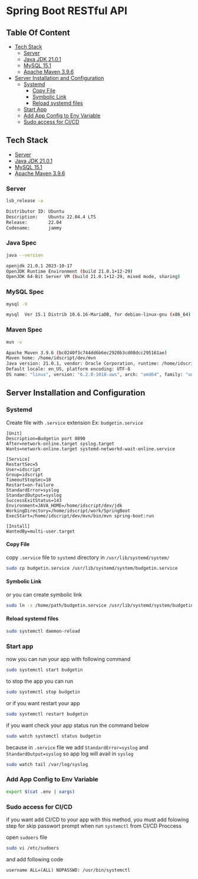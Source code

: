 # Spring Boot RESTful API

## Table Of Content

- [Tech Stack](#tech-stack)
  - [Server](#server)
  - [Java JDK 21.0.1](#java-spec)
  - [MySQL 15.1](#mysql-spec)
  - [Apache Maven 3.9.6](#maven-spec)
- [Server Installation and Configuration](#server-installation-and-configuration)
  - [Systemd](#systemd)
    - [Copy File](#copy-file)
    - [Symbolic Link](#symbolic-link)
    - [Reload systemd files](#reload-systemd-files)
  - [Start App](#start-app)
  - [Add App Config to Env Variable](#add-app-config-to-env-variable)
  - [Sudo access for CI/CD](#sudo-access-for-cicd)

## Tech Stack

- [Server](#server)
- [Java JDK 21.0.1](#java-spec)
- [MySQL 15.1](#mysql-spec)
- [Apache Maven 3.9.6](#maven-spec)

### Server

```bash
lsb_release -a
```

```bash
Distributor ID: Ubuntu
Description:    Ubuntu 22.04.4 LTS
Release:        22.04
Codename:       jammy
```

### Java Spec

```bash
java --version
```

```bash
openjdk 21.0.1 2023-10-17
OpenJDK Runtime Environment (build 21.0.1+12-29)
OpenJDK 64-Bit Server VM (build 21.0.1+12-29, mixed mode, sharing)
```

### MySQL Spec

```bash
mysql -V
```

```bash
mysql  Ver 15.1 Distrib 10.6.16-MariaDB, for debian-linux-gnu (x86_64) using  EditLine wrapper
```

### Maven Spec

```bash
mvn -v
```

```bash
Apache Maven 3.9.6 (bc0240f3c744dd6b6ec2920b3cd08dcc295161ae)
Maven home: /home/idscript/dev/mvn
Java version: 21.0.1, vendor: Oracle Corporation, runtime: /home/idscript/dev/jdk
Default locale: en_US, platform encoding: UTF-8
OS name: "linux", version: "6.2.0-1018-aws", arch: "amd64", family: "unix"
```

## Server Installation and Configuration

### Systemd

Create file with ``.service`` extension Ex: ``budgetin.service``

```systemd
[Unit]
Description=Budgetin port 8090
After=network-online.target syslog.target
Wants=network-online.target systemd-networkd-wait-online.service

[Service]
RestartSec=5
User=idscript
Group=idscript
TimeoutStopSec=10
Restart=on-failure
StandardError=syslog
StandardOutput=syslog
SuccessExitStatus=143
Environment=JAVA_HOME=/home/idscript/dev/jdk
WorkingDirectory=/home/idscript/work/SpringBoot
ExecStart=/home/idscript/dev/mvn/bin/mvn spring-boot:run

[Install]
WantedBy=multi-user.target
```

#### Copy File

copy `.service` file to `systemd` directory in `/usr/lib/systemd/system/`

```bash
sudo cp budgetin.service /usr/lib/systemd/system/budgetin.service
```

#### Symbolic Link

or you can create symbolic link

```bash
sudo ln -s /home/path/budgetin.service /usr/lib/systemd/system/budgetin.service
```

#### Reload systemd files

```bash
sudo systemctl daemon-reload
```

### Start app

now you can run your app with following command

```bash
sudo systemctl start budgetin
```

to stop the app you can run

```bash
sudo systemctl stop budgetin
```

or if you want restart your app

```bash
sudo systemctl restart budgetin
```

if you want check your app status run the command below

```bash
sudo watch systemctl status budgetin
```

because in `.service` file we add `StandardError=syslog` and `StandardOutput=syslog` so app log will avail in `syslog`

```bash
sudo watch tail /var/log/syslog
```

### Add App Config to Env Variable

```bash
export $(cat .env | xargs)
```

### Sudo access for CI/CD

if you want add CI/CD to your app with this method, you must add folowing step for skip passwort prompt when run `systemctl` from CI/CD Proccess

open `sudoers` file

```bash
sudo vi /etc/sudoers
```

and add following code

```config
username ALL=(ALL) NOPASSWD: /usr/bin/systemctl
```

